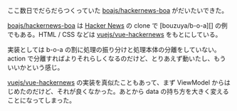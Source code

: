 ここ数日でだらだらつくっていた [boajs/hackernews-boa][] がだいたいできた。

[boajs/hackernews-boa][] は [Hacker News](https://news.ycombinator.com/) の clone で [bouzuya/b-o-a][] の例でもある。HTML / CSS などは [vuejs/vue-hackernews][] をもとにしている。

実装としては b-o-a の割に処理の振り分けと処理本体の分離をしていない。action で分離すればよりそれらしくなるのだけど、とりあえず動いたし、もういいかという感じ。

[vuejs/vue-hackernews][] の実装を真似たこともあって、まず ViewModel からはじめたのだけど、それが良くなかった。あとから data の持ち方を大きく変えることになってしまった。

[boajs/hackernews-boa]: https://github.com/boajs/hackernews-boa
[vuejs/vue-hackernews]: https://github.com/vuejs/vue-hackernews
